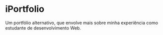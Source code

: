 # iPortfolio
 Um portfólio alternativo, que envolve mais sobre minha experiência como estudante de desenvolvimento Web.
